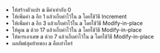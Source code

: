 - ให้สร้างตัวแปร a มีค่าเท่ากับ 0
- ให้เพิ่มค่า a อีก 1 แล้วเก็บค่าไว้ใน a โดยใช้วิธี Increment
- ให้เพิ่มค่า a อีก 3 แล้วเก็บค่าไว้ใน a โดยใช้วิธี Modify-in-place
- ให้คูณ a ด้วย 17 แล้วเก็บค่าไว้ใน a โดยใช้วิธี Modify-in-place
- ให้หารเอาเศษ a ด้วย 7 แล้วเก็บค่าไว้ใน a โดยใช้วิธี Modify-in-place
- ผลลัพธ์สุดท้ายของ a คือเท่าไหร่
